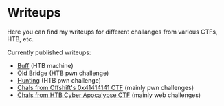 # Writeups

Here you can find my writeups for different challanges from various CTFs, HTB, etc.

Currently published writeups:

- [Buff](HackTheBox/Buff.md) (HTB machine)
- [Old Bridge](HackTheBox/Old%20Bridge.md) (HTB pwn challenge)
- [Hunting](HackTheBox/Hunting.md) (HTB pwn challenge)
- [Chals from Offshift's 0x41414141 CTF](Offshift%200x41414141%20CTF/README.md) (mainly pwn challenges)
- [Chals from HTB Cyber Apocalypse CTF](HTB%20Cyber%20Apocalypse%20CTF/README.md) (mainly web challenges)
